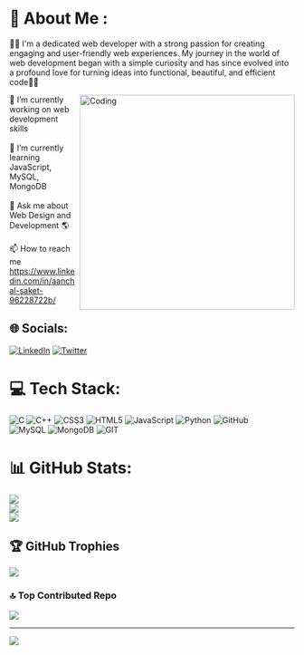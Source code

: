 # 💫 About Me :
👨‍💻 I'm a dedicated web developer with a strong passion for creating engaging and user-friendly web experiences. My journey in the world of web development began with a simple curiosity and has since evolved into a profound love for turning ideas into functional, beautiful, and efficient code🚀💫

<img align="right" width="380" src="https://cdn.dribbble.com/users/1162077/screenshots/3848914/media/7ed7d5ca074b48b328150e5a231e8d1f.gif" alt="Coding">

🔭 I’m currently working on web development skills<br><br>
🌱 I’m currently learning JavaScript, MySQL, MongoDB <br><br>
💬 Ask me about Web Design and Development 🌎<br><br>
📫 How to reach me https://www.linkedin.com/in/aanchal-saket-96228722b/


## 🌐 Socials:
[![LinkedIn](https://img.shields.io/badge/LinkedIn-%230077B5.svg?logo=linkedin&logoColor=white)](https://www.linkedin.com/in/aanchal-saket-96228722b/) 
[![Twitter](https://img.shields.io/badge/Twitter-%231DA1F2.svg?logo=Twitter&logoColor=white)](https://twitter.com/akiraisv)


# 💻 Tech Stack:
![C](https://img.shields.io/badge/c-%2300599C.svg?style=for-the-badge&logo=c&logoColor=white) 
![C++](https://img.shields.io/badge/c++-%2300599C.svg?style=for-the-badge&logo=c%2B%2B&logoColor=white) 
![CSS3](https://img.shields.io/badge/css3-%231572B6.svg?style=for-the-badge&logo=css3&logoColor=white) 
![HTML5](https://img.shields.io/badge/html5-%23E34F26.svg?style=for-the-badge&logo=html5&logoColor=white) 
![JavaScript](https://img.shields.io/badge/javascript-%23323330.svg?style=for-the-badge&logo=javascript&logoColor=%23F7DF1E) 
![Python](https://img.shields.io/badge/python-3670A0?style=for-the-badge&logo=python&logoColor=ffdd54)
![GitHub](https://img.shields.io/badge/GitHub-%23121011.svg?style=for-the-badge&logo=github&logoColor=white)  
![MySQL](https://img.shields.io/badge/mysql-%2300f.svg?style=for-the-badge&logo=mysql&logoColor=white) 
![MongoDB](https://img.shields.io/badge/MongoDB-%234ea94b.svg?style=for-the-badge&logo=mongodb&logoColor=white) 
![GIT](https://img.shields.io/badge/Git-fc6d26?style=for-the-badge&logo=git&logoColor=white)

# 📊 GitHub Stats:
![](https://github-readme-stats.vercel.app/api?username=aanchalsaket&theme=dark&hide_border=false&include_all_commits=true&count_private=true)<br/>
![](https://github-readme-streak-stats.herokuapp.com/?user=aanchalsaket&theme=dark&hide_border=false)<br/>
![](https://github-readme-stats.vercel.app/api/top-langs/?username=aanchalsaket&theme=dark&hide_border=false&include_all_commits=true&count_private=true&layout=compact)

## 🏆 GitHub Trophies
![](https://github-profile-trophy.vercel.app/?username=aanchalsaket&theme=darkhub&no-frame=false&no-bg=false&margin-w=4)

### 🔝 Top Contributed Repo
![](https://github-contributor-stats.vercel.app/api?username=aanchalsaket&limit=5&theme=dark&combine_all_yearly_contributions=true)

---
[![](https://visitcount.itsvg.in/api?id=aanchalsaket&icon=3&color=1)](https://visitcount.itsvg.in)
